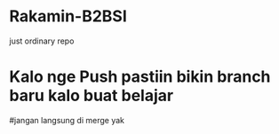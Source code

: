 # Rakamin-B2BSI
just ordinary repo


# Kalo nge Push pastiin bikin branch baru kalo buat belajar
#jangan langsung di merge yak
